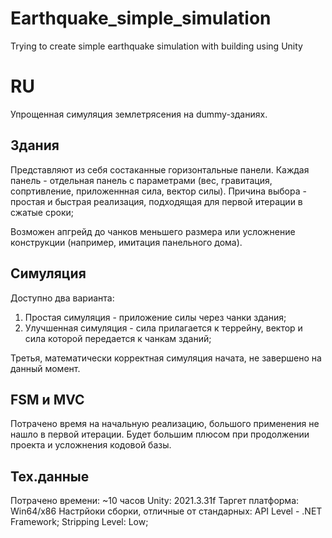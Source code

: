 # Earthquake_simple_simulation
Trying to create simple earthquake simulation with building using Unity


# RU
Упрощенная симуляция землетрясения на dummy-зданиях.

## Здания
Представляют из себя состаканные горизонтальные панели. Каждая панель - отдельная панель с параметрами (вес, гравитация, сопртивление, приложеннная сила, вектор силы).
Причина выбора - простая и быстрая реализация, подходящая для первой итерации в сжатые сроки;

Возможен апгрейд до чанков меньшего размера или усложнение конструкции (например, имитация панельного дома).

## Симуляция
Доступно два варианта:
1. Простая симуляция - приложение силы через чанки здания;
2. Улучшенная симуляция - сила прилагается к террейну, вектор и сила которой передается к чанкам зданий;

Третья, математически корректная симуляция начата, не завершено на данный момент.

## FSM и MVC
Потрачено время на начальную реализацию, большого применения не нашло в первой итерации. Будет большим плюсом при продолжении проекта и усложнения кодовой базы.

## Тех.данные

Потрачено времени: ~10 часов
Unity: 2021.3.31f
Таргет платформа: Win64/x86
Настрйоки сборки, отличные от стандарных: API Level - .NET Framework; Stripping Level: Low;